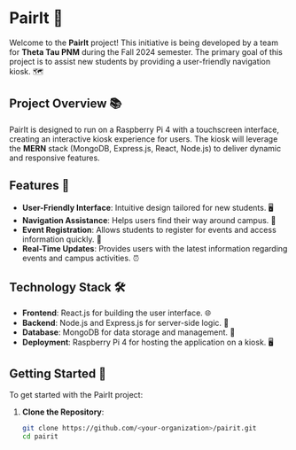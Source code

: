 # PairIt 🎉

Welcome to the **PairIt** project! This initiative is being developed by a team for **Theta Tau PNM** during the Fall 2024 semester. The primary goal of this project is to assist new students by providing a user-friendly navigation kiosk. 🗺️

## Project Overview 📚

PairIt is designed to run on a Raspberry Pi 4 with a touchscreen interface, creating an interactive kiosk experience for users. The kiosk will leverage the **MERN** stack (MongoDB, Express.js, React, Node.js) to deliver dynamic and responsive features.

## Features 🌟

- **User-Friendly Interface**: Intuitive design tailored for new students. 🖥️
- **Navigation Assistance**: Helps users find their way around campus. 🧭
- **Event Registration**: Allows students to register for events and access information quickly. 📝
- **Real-Time Updates**: Provides users with the latest information regarding events and campus activities. ⏰

## Technology Stack 🛠️

- **Frontend**: React.js for building the user interface. 🌐
- **Backend**: Node.js and Express.js for server-side logic. 🚀
- **Database**: MongoDB for data storage and management. 💾
- **Deployment**: Raspberry Pi 4 for hosting the application on a kiosk. 🖥️

## Getting Started 🚀

To get started with the PairIt project:

1. **Clone the Repository**:
   ```bash
   git clone https://github.com/<your-organization>/pairit.git
   cd pairit


